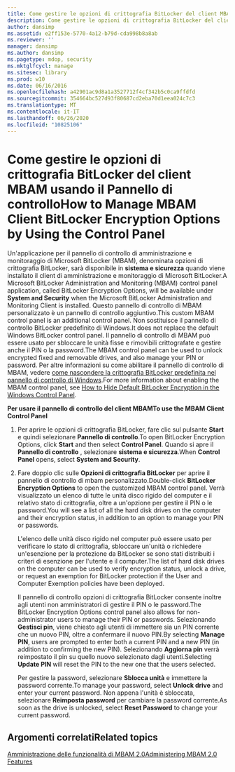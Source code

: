 ```yaml
---
title: Come gestire le opzioni di crittografia BitLocker del client MBAM usando il Pannello di controllo
description: Come gestire le opzioni di crittografia BitLocker del client MBAM usando il Pannello di controllo
author: dansimp
ms.assetid: e2ff153e-5770-4a12-b79d-cda998b8a8ab
ms.reviewer: ''
manager: dansimp
ms.author: dansimp
ms.pagetype: mdop, security
ms.mktglfcycl: manage
ms.sitesec: library
ms.prod: w10
ms.date: 06/16/2016
ms.openlocfilehash: a42901ac9d8a1a3527712f4cf342b5c0ca9ffdfd
ms.sourcegitcommit: 354664bc527d93f80687cd2eba70d1eea024c7c3
ms.translationtype: MT
ms.contentlocale: it-IT
ms.lasthandoff: 06/26/2020
ms.locfileid: "10825106"
---
```

# <span data-ttu-id="e34af-103">Come gestire le opzioni di crittografia BitLocker del client MBAM usando il Pannello di controllo</span><span class="sxs-lookup"><span data-stu-id="e34af-103">How to Manage MBAM Client BitLocker Encryption Options by Using the Control Panel</span></span>


<span data-ttu-id="e34af-104">Un'applicazione per il pannello di controllo di amministrazione e monitoraggio di Microsoft BitLocker (MBAM), denominata opzioni di crittografia BitLocker, sarà disponibile in **sistema e sicurezza** quando viene installato il client di amministrazione e monitoraggio di Microsoft BitLocker.</span><span class="sxs-lookup"><span data-stu-id="e34af-104">A Microsoft BitLocker Administration and Monitoring (MBAM) control panel application, called BitLocker Encryption Options, will be available under **System and Security** when the Microsoft BitLocker Administration and Monitoring Client is installed.</span></span> <span data-ttu-id="e34af-105">Questo pannello di controllo di MBAM personalizzato è un pannello di controllo aggiuntivo.</span><span class="sxs-lookup"><span data-stu-id="e34af-105">This custom MBAM control panel is an additional control panel.</span></span> <span data-ttu-id="e34af-106">Non sostituisce il pannello di controllo BitLocker predefinito di Windows.</span><span class="sxs-lookup"><span data-stu-id="e34af-106">It does not replace the default Windows BitLocker control panel.</span></span> <span data-ttu-id="e34af-107">Il pannello di controllo di MBAM può essere usato per sbloccare le unità fisse e rimovibili crittografate e gestire anche il PIN o la password.</span><span class="sxs-lookup"><span data-stu-id="e34af-107">The MBAM control panel can be used to unlock encrypted fixed and removable drives, and also manage your PIN or password.</span></span> <span data-ttu-id="e34af-108">Per altre informazioni su come abilitare il pannello di controllo di MBAM, vedere [come nascondere la crittografia BitLocker predefinita nel pannello di controllo di Windows](how-to-hide-default-bitlocker-encryption-in-the-windows-control-panel-mbam-2.md).</span><span class="sxs-lookup"><span data-stu-id="e34af-108">For more information about enabling the MBAM control panel, see [How to Hide Default BitLocker Encryption in the Windows Control Panel](how-to-hide-default-bitlocker-encryption-in-the-windows-control-panel-mbam-2.md).</span></span>

**<span data-ttu-id="e34af-109">Per usare il pannello di controllo del client MBAM</span><span class="sxs-lookup"><span data-stu-id="e34af-109">To use the MBAM Client Control Panel</span></span>**

1.  <span data-ttu-id="e34af-110">Per aprire le opzioni di crittografia BitLocker, fare clic sul pulsante **Start** e quindi selezionare **Pannello di controllo**.</span><span class="sxs-lookup"><span data-stu-id="e34af-110">To open BitLocker Encryption Options, click **Start** and then select **Control Panel**.</span></span> <span data-ttu-id="e34af-111">Quando si apre il **Pannello di controllo** , selezionare **sistema e sicurezza**.</span><span class="sxs-lookup"><span data-stu-id="e34af-111">When **Control Panel** opens, select **System and Security**.</span></span>

2.  <span data-ttu-id="e34af-112">Fare doppio clic sulle **Opzioni di crittografia BitLocker** per aprire il pannello di controllo di mbam personalizzato.</span><span class="sxs-lookup"><span data-stu-id="e34af-112">Double-click **BitLocker Encryption Options** to open the customized MBAM control panel.</span></span> <span data-ttu-id="e34af-113">Verrà visualizzato un elenco di tutte le unità disco rigido del computer e il relativo stato di crittografia, oltre a un'opzione per gestire il PIN o le password.</span><span class="sxs-lookup"><span data-stu-id="e34af-113">You will see a list of all the hard disk drives on the computer and their encryption status, in addition to an option to manage your PIN or passwords.</span></span>

    <span data-ttu-id="e34af-114">L'elenco delle unità disco rigido nel computer può essere usato per verificare lo stato di crittografia, sbloccare un'unità o richiedere un'esenzione per la protezione da BitLocker se sono stati distribuiti i criteri di esenzione per l'utente e il computer.</span><span class="sxs-lookup"><span data-stu-id="e34af-114">The list of hard disk drives on the computer can be used to verify encryption status, unlock a drive, or request an exemption for BitLocker protection if the User and Computer Exemption policies have been deployed.</span></span>

    <span data-ttu-id="e34af-115">Il pannello di controllo opzioni di crittografia BitLocker consente inoltre agli utenti non amministratori di gestire il PIN o le password.</span><span class="sxs-lookup"><span data-stu-id="e34af-115">The BitLocker Encryption Options control panel also allows for non-administrator users to manage their PIN or passwords.</span></span> <span data-ttu-id="e34af-116">Selezionando **Gestisci pin**, viene chiesto agli utenti di immettere sia un PIN corrente che un nuovo PIN, oltre a confermare il nuovo PIN.</span><span class="sxs-lookup"><span data-stu-id="e34af-116">By selecting **Manage PIN**, users are prompted to enter both a current PIN and a new PIN (in addition to confirming the new PIN).</span></span> <span data-ttu-id="e34af-117">Selezionando **Aggiorna pin** verrà reimpostato il pin su quello nuovo selezionato dagli utenti.</span><span class="sxs-lookup"><span data-stu-id="e34af-117">Selecting **Update PIN** will reset the PIN to the new one that the users selected.</span></span>

    <span data-ttu-id="e34af-118">Per gestire la password, selezionare **Sblocca unità** e immettere la password corrente.</span><span class="sxs-lookup"><span data-stu-id="e34af-118">To manage your password, select **Unlock drive** and enter your current password.</span></span> <span data-ttu-id="e34af-119">Non appena l'unità è sbloccata, selezionare **Reimposta password** per cambiare la password corrente.</span><span class="sxs-lookup"><span data-stu-id="e34af-119">As soon as the drive is unlocked, select **Reset Password** to change your current password.</span></span>

## <span data-ttu-id="e34af-120">Argomenti correlati</span><span class="sxs-lookup"><span data-stu-id="e34af-120">Related topics</span></span>


[<span data-ttu-id="e34af-121">Amministrazione delle funzionalità di MBAM 2.0</span><span class="sxs-lookup"><span data-stu-id="e34af-121">Administering MBAM 2.0 Features</span></span>](administering-mbam-20-features-mbam-2.md)

 

 





